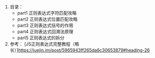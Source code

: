 1. 目录：
    - part1 正则表达式字符匹配攻略
    - part2 正则表达式位置匹配攻略
    - part3 正则表达式括号的作用
    - part4 正则表达式回溯法原理
    - part5 正则表达式的拆分
2. 参考：
    [JS正则表达式完整教程（略长）]<https://juejin.im/post/5965943ff265da6c30653879#heading-26>